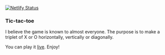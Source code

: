 [![Netlify Status](https://api.netlify.com/api/v1/badges/9fb93635-608b-43a0-bc37-debe78ea2412/deploy-status)](https://app.netlify.com/sites/condescending-ptolemy-2f5b28/deploys)

### Tic-tac-toe
I believe the game is known to almost everyone. The purpose is to make a triplet of X or O horizontally, vertically or diagonally.

You can play it [live](https://condescending-ptolemy-2f5b28.netlify.app). Enjoy!